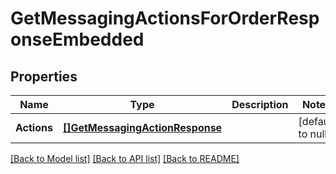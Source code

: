 # GetMessagingActionsForOrderResponseEmbedded

## Properties
Name | Type | Description | Notes
------------ | ------------- | ------------- | -------------
**Actions** | [**[]GetMessagingActionResponse**](GetMessagingActionResponse.md) |  | [default to null]

[[Back to Model list]](../README.md#documentation-for-models) [[Back to API list]](../README.md#documentation-for-api-endpoints) [[Back to README]](../README.md)

